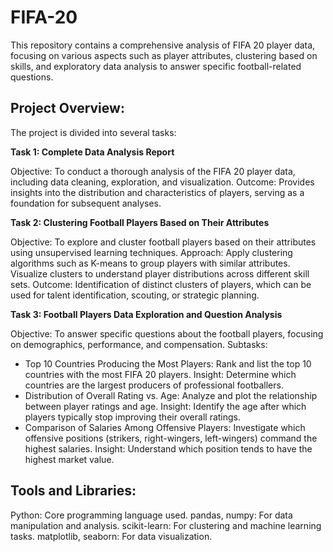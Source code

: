 # FIFA-20
This repository contains a comprehensive analysis of FIFA 20 player data, focusing on various aspects such as player attributes, clustering based on skills, and exploratory data analysis to answer specific football-related questions.

## **Project Overview:**
The project is divided into several tasks:

**Task 1: Complete Data Analysis Report**

Objective: To conduct a thorough analysis of the FIFA 20 player data, including data cleaning, exploration, and visualization.
Outcome: Provides insights into the distribution and characteristics of players, serving as a foundation for subsequent analyses.

**Task 2: Clustering Football Players Based on Their Attributes**

Objective: To explore and cluster football players based on their attributes using unsupervised learning techniques.
Approach:
Apply clustering algorithms such as K-means to group players with similar attributes.
Visualize clusters to understand player distributions across different skill sets.
Outcome: Identification of distinct clusters of players, which can be used for talent identification, scouting, or strategic planning.

**Task 3: Football Players Data Exploration and Question Analysis**

Objective: To answer specific questions about the football players, focusing on demographics, performance, and compensation.
Subtasks:
* Top 10 Countries Producing the Most Players:
Rank and list the top 10 countries with the most FIFA 20 players.
Insight: Determine which countries are the largest producers of professional footballers.
* Distribution of Overall Rating vs. Age:
Analyze and plot the relationship between player ratings and age.
Insight: Identify the age after which players typically stop improving their overall ratings.
* Comparison of Salaries Among Offensive Players:
Investigate which offensive positions (strikers, right-wingers, left-wingers) command the highest salaries.
Insight: Understand which position tends to have the highest market value.

## **Tools and Libraries:**

Python: Core programming language used.
pandas, numpy: For data manipulation and analysis.
scikit-learn: For clustering and machine learning tasks.
matplotlib, seaborn: For data visualization.
